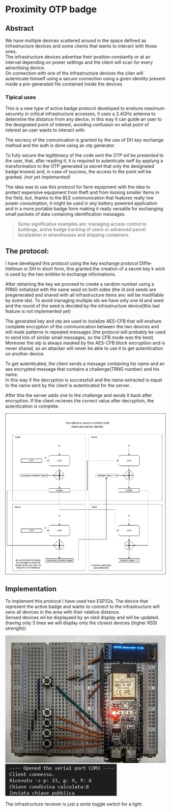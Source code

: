# Proximity OTP badge
## Abstract
We have multiple devices scattered around in the space defined as infrastructure devices and some clients that wants to interact with those ones.  
The infrastructure devices advertise their position constantly or at an interval depending on power settings and the client will scan for every advertising device.  
On connection with one of ths infrastructure devices the clien will autenticate himself using a secure connection using a given identity present inside a pre-generated file contained inside the devices

### Tipical uses
This is a new type of active badge protocol developed to enshure maximum securety in critical infrastructure accesses, it uses a 2.4GHz antenna to determine the distance from any device, in this way it can guide an user to the designated point of interest, avoiding confusion on what point of interest an user wants to interact with. 

The secrecy of the comunication is granted by the use of DH key exchange method and the auth is done using an otp generator.

To fully secure the legittimacy of the code sent the OTP wil be presented to the user, that, after reading it, it is required to autenticate iself by applyng a transformation to the OTP generated (a secret that only the designated badge knows) and, in case of success, the access to the point will be granted. *(not yet implemented)*

The idea was to use this protocol for farm equipment with the idea to protect expensive equipment from theft and from loosing smaller items in the field, but, thanks to the BLE communication that features really low power consumption, it might be used in any battery powered application and in a more portable badge form making it really versatile for exchanging small packets of data containing identification messages.
> Some significative examples are: managing access control to buildings, active badge tracking of users or advanced parcel localization in wharehouses and shipping containers.


## The protocol:
I have developed this protocol using the key exchange protocol Diffie-Hellman or DH in short form, this granted the creation of a secret key k wich is used by the two entities to exchange informations.

After obtaining the key we proceed to create a random number using a PRNG initialized with the same seed on both sides (the id and seeds are pregenerated and shared with all infrastructure items anc will be modifiable by some ids). To avoid managing multiple ids we have only one id and seed and the round of the seed is decided by the infrastructure device(this last feature is not implemented yet)

The generated key and otp are used to inzialize AES-CFB that will enshure complete encryption of the communication between the two devices and will mask patterns in repeated messages (the protocol will probably be used to send lots of similar small messages, so the CFB mode was the best)
Moreover the otp is always masked by the AES-CFB block encryption and is never shared, so an attacker will never be able to use it to get autentication on another device.

To get autenticated, the client sends a message containing his name and an aes encrypted message that contains a challenge(TRNG number) and his name.   
In this way if the decryption is successfull and the name extracted is equal to the name sent by the client is autenticated for the server.

After this the server adds one to the challenge and sends it back after encryption. If the client recieves the correct value after decryption, the autentication is complete.

<img src="Diagramma.png" > 


## Implementation
To implement this protocol i have used two ESP32s.
The device that represent the active badge and wants to connect to the infrastructure will sens all devices in the area with their relative distance.  
Sensed devices wil be displayaed by an oled display and will be updated. (having only 3 lines we will display only the closest devices (higher RSSI strenght))


<img src="ScannerFoto.jpg" > 
 <img src="DH_completata.png" width="350">  
 
The infrastructure reciever is just a simle toggle switch for a light.